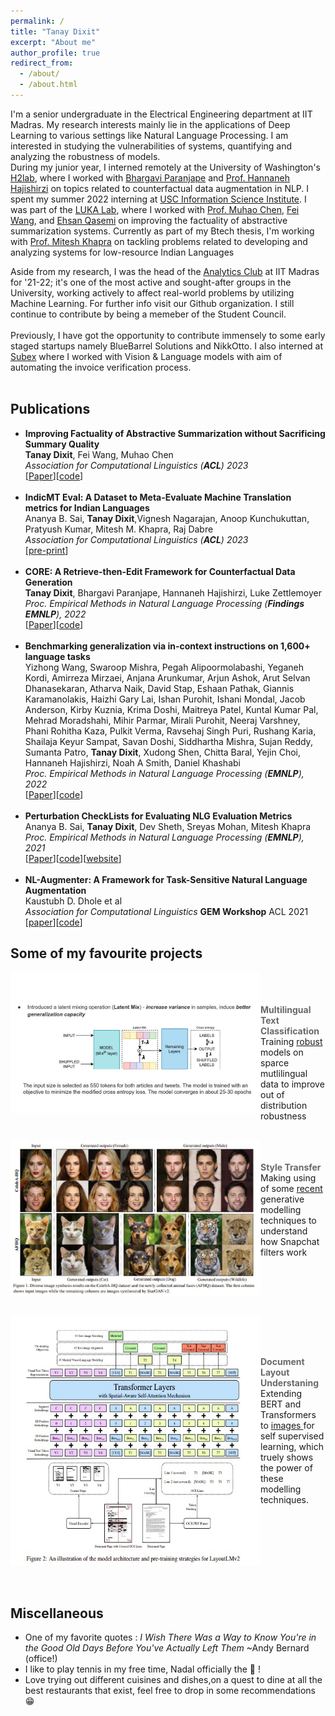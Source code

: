 ```yaml
---
permalink: /
title: "Tanay Dixit"
excerpt: "About me"
author_profile: true
redirect_from: 
  - /about/
  - /about.html
---
```


I'm a senior undergraduate in the Electrical Engineering department at IIT Madras. My research interests mainly lie in the applications of Deep Learning to various settings like Natural Language Processing. I am interested in studying the vulnerabilities of systems, quantifying and analyzing the robustness of models. <br> During my junior year, I interned remotely at the University of Washington's [H2lab](https://h2lab.cs.washington.edu/), where I worked with [Bhargavi Paranjape](https://bhargaviparanjape.github.io/) and [Prof. Hannaneh Hajishirzi](https://homes.cs.washington.edu/~hannaneh/) on topics related to counterfactual data augmentation in NLP. I spent my summer 2022 interning at [USC Information Science Institute](https://www.isi.edu/). I was part of the [LUKA Lab](https://luka-group.github.io/), where I worked with [Prof. Muhao Chen](https://muhaochen.github.io/), [Fei Wang](https://feiwang96.github.io/), and [Ehsan Qasemi](https://proska.github.io/) on improving the factuality of abstractive summarization systems. Currently as part of my Btech thesis, I'm working with [Prof. Mitesh Khapra](https://www.cse.iitm.ac.in/~miteshk/) on tackling problems related to developing and analyzing systems for low-resource Indian Languages

Aside from my research, I was the head of the [Analytics Club](https://github.com/analytics-club-iitm) at IIT Madras for '21-22; it's one of the most active and sought-after groups in the University, working actively to affect real-world problems by utilizing Machine Learning. For further info visit our Github organization. I still continue to contribute by being a memeber of the Student Council.<br> <br> Previously, I have got the opportunity to contribute immensely to some early staged startups namely BlueBarrel Solutions and NikkOtto. I also interned at [Subex](https://www.subex.com/ai-labs/) where I worked with Vision & Language models with aim of automating the invoice verification process. <br><br>

## Publications
+ **Improving Factuality of Abstractive Summarization without Sacrificing Summary Quality** <br>
**Tanay Dixit**, Fei Wang, Muhao Chen <br>
*Association for Computational Linguistics (**ACL**) 2023* <br>
[[Paper]()][[code]()] <br><br>
+ **IndicMT Eval: A Dataset to Meta-Evaluate Machine Translation metrics for Indian Languages** <br>
Ananya B. Sai, **Tanay Dixit**,Vignesh Nagarajan, Anoop Kunchukuttan, Pratyush Kumar, Mitesh M. Khapra, Raj Dabre <br>
*Association for Computational Linguistics (**ACL**) 2023* <br>
[[pre-print](https://arxiv.org/abs/2212.10180)] <br><br>
+ **CORE: A Retrieve-then-Edit Framework for Counterfactual Data Generation** <br>
**Tanay Dixit**, Bhargavi Paranjape, Hannaneh Hajishirzi, Luke Zettlemoyer <br>
*Proc. Empirical Methods in Natural Language Processing (**Findings EMNLP**), 2022* <br>
[[Paper](https://arxiv.org/abs/2210.04873)][[code](https://github.com/tanay2001/CORE)] <br><br>
+ **Benchmarking generalization via in-context instructions on 1,600+ language tasks** <br>
Yizhong Wang, Swaroop Mishra, Pegah Alipoormolabashi, Yeganeh Kordi, Amirreza Mirzaei, Anjana Arunkumar, Arjun Ashok, Arut Selvan Dhanasekaran, Atharva Naik, David Stap, Eshaan Pathak, Giannis Karamanolakis, Haizhi Gary Lai, Ishan Purohit, Ishani Mondal, Jacob Anderson, Kirby Kuznia, Krima Doshi, Maitreya Patel, Kuntal Kumar Pal, Mehrad Moradshahi, Mihir Parmar, Mirali Purohit, Neeraj Varshney, Phani Rohitha Kaza, Pulkit Verma, Ravsehaj Singh Puri, Rushang Karia, Shailaja Keyur Sampat, Savan Doshi, Siddhartha Mishra, Sujan Reddy, Sumanta Patro, **Tanay Dixit**, Xudong Shen, Chitta Baral, Yejin Choi, Hannaneh Hajishirzi, Noah A Smith, Daniel Khashabi <br>
*Proc. Empirical Methods in Natural Language Processing (**EMNLP**), 2022* <br>
[[Paper](https://arxiv.org/abs/2204.07705)][[code](https://github.com/allenai/natural-instructions)]<br><br>
+ **Perturbation CheckLists for Evaluating NLG Evaluation Metrics** <br>
Ananya B. Sai, **Tanay Dixit**, Dev Sheth, Sreyas Mohan, Mitesh Khapra <br>
*Proc. Empirical Methods in Natural Language Processing (**EMNLP**), 2021* <br>
[[Paper](http://arxiv.org/abs/2109.05771)][[code](https://github.com/iitmnlp/EvalEval)][[website](https://iitmnlp.github.io/EvalEval/)] <br><br>
+ **NL-Augmenter: A Framework for Task-Sensitive Natural Language Augmentation** <br>
Kaustubh D. Dhole et al <br> 
*Association for Computational Linguistics* **GEM Workshop** ACL 2021 <br>
[[paper](https://arxiv.org/abs/2112.02721)][[code](https://github.com/GEM-benchmark/NL-Augmenter)]<br>


## Some of my favourite projects
<p>
  <a href="https://github.com/vasudevgupta7/Bridgei2i-Winning-Solutions" title="Redirect to homepage">
    <img align="left" src="images/text_stuff.jpg" width="400px"/>
  </a>
</p>
<br><br> <br>
<span align ='center' style="color:DimGray; font-weight:700">Multilingual Text Classification </span> <br>
 Training <a href="https://arxiv.org/pdf/2012.15699.pdf">robust</a> models on sparce mutlilingual data to improve out of distribution robustness

<br clear="left"/>
<br> 
<p>
  <a href="https://github.com/analytics-club-iitm/MiniProject-Style-Transfer" title="Redirect to homepage">
    <img align="left" src="images/starganv2.jpg" width="400px"/>
  </a>
</p>
<br><br>
<span align ='center' style="color:DimGray; font-weight:700" >Style Transfer </span><br> Making using of some <a href="https://arxiv.org/abs/1912.01865">recent</a> generative modelling techniques to understand how Snapchat filters work

<br clear="left"/>
<br>
<p>
  <a href="https://github.com/tanay2001/Subex-Hackathon" title="Redirect to homepage">
    <img align="left" src="images/layoutlm.jpg" width="400px" height ="400px"/>
  </a>
</p>
<br><br> <br>
<p >
<span align ='center' style="color:DimGray; font-weight:700">Document Layout Understaning </span> <br> 
Extending BERT and Transformers to <a href ="https://arxiv.org/abs/2012.14740">images </a> for self supervised learning, which truely shows the power of these modelling techniques.
</p>

<br clear="left"/>
<br><br>


## Miscellaneous
- One of my favorite quotes : *I Wish There Was a Way to Know You're in the Good Old Days Before You've Actually Left Them* ~Andy Bernard (office!)
- I like to play tennis in my free time, Nadal officially the 🐐 ! 
- Love trying out different cuisines and dishes,on a quest to dine at all the best restaurants that exist, feel free to drop in some recommendations 😁

